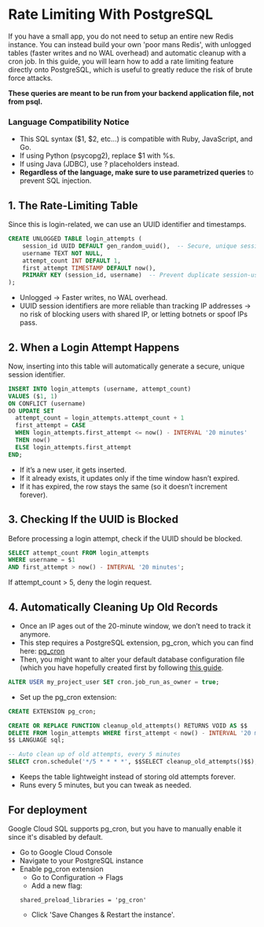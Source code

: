 # Rate Limiting With PostgreSQL

If you have a small app, you do not need to setup an entire new Redis instance. You can instead build your own 'poor mans Redis', with unlogged tables (faster writes and no WAL overhead) and automatic cleanup with a cron job.
In this guide, you will learn how to add a rate limiting feature directly onto PostgreSQL, which is useful to greatly reduce the risk of brute force attacks.

**These queries are meant to be run from your backend application file, not from psql.** 

### Language Compatibility Notice
- This SQL syntax ($1, $2, etc...) is compatible with Ruby, JavaScript, and Go.
- If using Python (psycopg2), replace $1 with %s.
- If using Java (JDBC), use ? placeholders instead.
- **Regardless of the language, make sure to use parametrized queries** to prevent SQL injection.

## 1. The Rate-Limiting Table

Since this is login-related, we can use an UUID identifier and timestamps.

```sql
CREATE UNLOGGED TABLE login_attempts (
    session_id UUID DEFAULT gen_random_uuid(),  -- Secure, unique session tracking
    username TEXT NOT NULL,
    attempt_count INT DEFAULT 1,
    first_attempt TIMESTAMP DEFAULT now(),
    PRIMARY KEY (session_id, username)  -- Prevent duplicate session-user pairs
);
```

- Unlogged -> Faster writes, no WAL overhead.
- UUID session identifiers are more reliable than tracking IP addresses -> no risk of blocking users with shared IP, or letting botnets or spoof IPs pass.

## 2. When a Login Attempt Happens

Now, inserting into this table will automatically generate a secure, unique session identifier.

```sql
INSERT INTO login_attempts (username, attempt_count)
VALUES ($1, 1)
ON CONFLICT (username) 
DO UPDATE SET
  attempt_count = login_attempts.attempt_count + 1
  first_attempt = CASE
  WHEN login_attempts.first_attempt <= now() - INTERVAL '20 minutes'
  THEN now()
  ELSE login_attempts.first_attempt
END;
```

- If it’s a new user, it gets inserted.
- If it already exists, it updates only if the time window hasn’t expired.
- If it has expired, the row stays the same (so it doesn’t increment forever).

## 3. Checking If the UUID is Blocked

Before processing a login attempt, check if the UUID should be blocked.

```sql
SELECT attempt_count FROM login_attempts
WHERE username = $1
AND first_attempt > now() - INTERVAL '20 minutes';
```

If attempt_count > 5, deny the login request.

## 4. Automatically Cleaning Up Old Records

- Once an IP ages out of the 20-minute window, we don’t need to track it anymore.
- This step requires a PostgreSQL extension, pg_cron, which you can find here: [pg_cron](https://github.com/citusdata/pg_cron)
- Then, you might want to alter your default database configuration file (which you have hopefully created first by following [this guide](postgres-local.md).

```sql
ALTER USER my_project_user SET cron.job_run_as_owner = true;
```

- Set up the pg_cron extension:

```sql
CREATE EXTENSION pg_cron;

CREATE OR REPLACE FUNCTION cleanup_old_attempts() RETURNS VOID AS $$
DELETE FROM login_attempts WHERE first_attempt < now() - INTERVAL '20 minutes';
$$ LANGUAGE sql;

-- Auto clean up of old attempts, every 5 minutes
SELECT cron.schedule('*/5 * * * *', $$SELECT cleanup_old_attempts()$$);
```

- Keeps the table lightweight instead of storing old attempts forever.
- Runs every 5 minutes, but you can tweak as needed.

## For deployment

Google Cloud SQL supports pg_cron, but you have to manually enable it since it's disabled by default.

- Go to Google Cloud Console
- Navigate to your PostgreSQL instance
- Enable pg_cron extension
  - Go to Configuration -> Flags
  - Add a new flag:
  ```
  shared_preload_libraries = 'pg_cron'
  ```
  - Click 'Save Changes & Restart the instance'.
